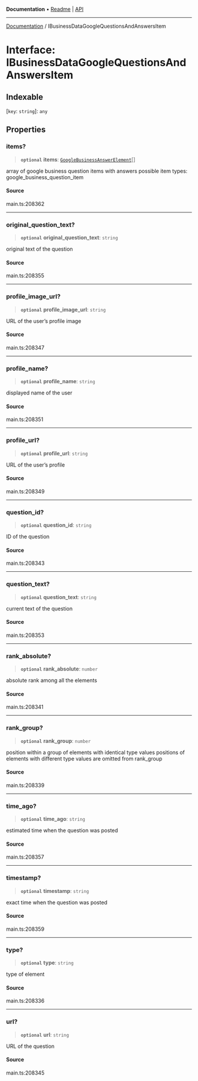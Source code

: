 **Documentation** • [Readme](../README.md) \| [API](../globals.md)

***

[Documentation](../README.md) / IBusinessDataGoogleQuestionsAndAnswersItem

# Interface: IBusinessDataGoogleQuestionsAndAnswersItem

## Indexable

 \[`key`: `string`\]: `any`

## Properties

### items?

> **`optional`** **items**: [`GoogleBusinessAnswerElement`](../classes/GoogleBusinessAnswerElement.md)[]

array of google business question items with answers
possible item types: google_business_question_item

#### Source

main.ts:208362

***

### original\_question\_text?

> **`optional`** **original\_question\_text**: `string`

original text of the question

#### Source

main.ts:208355

***

### profile\_image\_url?

> **`optional`** **profile\_image\_url**: `string`

URL of the user’s profile image

#### Source

main.ts:208347

***

### profile\_name?

> **`optional`** **profile\_name**: `string`

displayed name of the user

#### Source

main.ts:208351

***

### profile\_url?

> **`optional`** **profile\_url**: `string`

URL of the user’s profile

#### Source

main.ts:208349

***

### question\_id?

> **`optional`** **question\_id**: `string`

ID of the question

#### Source

main.ts:208343

***

### question\_text?

> **`optional`** **question\_text**: `string`

current text of the question

#### Source

main.ts:208353

***

### rank\_absolute?

> **`optional`** **rank\_absolute**: `number`

absolute rank among all the elements

#### Source

main.ts:208341

***

### rank\_group?

> **`optional`** **rank\_group**: `number`

position within a group of elements with identical type values
positions of elements with different type values are omitted from rank_group

#### Source

main.ts:208339

***

### time\_ago?

> **`optional`** **time\_ago**: `string`

estimated time when the question was posted

#### Source

main.ts:208357

***

### timestamp?

> **`optional`** **timestamp**: `string`

exact time when the question was posted

#### Source

main.ts:208359

***

### type?

> **`optional`** **type**: `string`

type of element

#### Source

main.ts:208336

***

### url?

> **`optional`** **url**: `string`

URL of the question

#### Source

main.ts:208345
